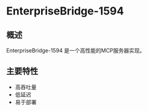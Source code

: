 # EnterpriseBridge-1594

## 概述

EnterpriseBridge-1594 是一个高性能的MCP服务器实现。

## 主要特性

- 高吞吐量
- 低延迟
- 易于部署
